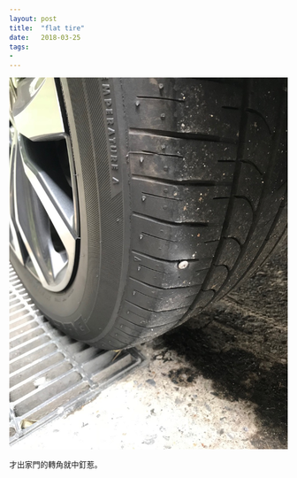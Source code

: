 ```yaml
---
layout: post
title:  "flat tire"
date:   2018-03-25
tags:
- 
---
```

![flat tire](/assets/media/2018-03-25-flat-tire.jpg)

才出家門的轉角就中釘惹。